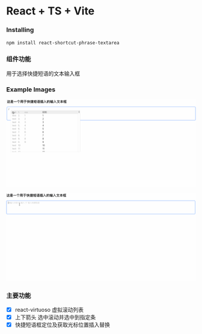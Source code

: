 # React + TS + Vite

### Installing

```
npm install react-shortcut-phrase-textarea
```

### 组件功能

用于选择快捷短语的文本输入框

### Example Images

![例1](https://github.com/huya666/react-shortcut-phrase-textarea/blob/main/src/static/01.gif)

![例2](https://github.com/huya666/react-shortcut-phrase-textarea/blob/main/src/static/02.gif)

### 主要功能

- [x] react-virtuoso 虚拟滚动列表
- [x] 上下箭头 选中滚动并选中到指定条
- [x] 快捷短语框定位及获取光标位置插入替换
